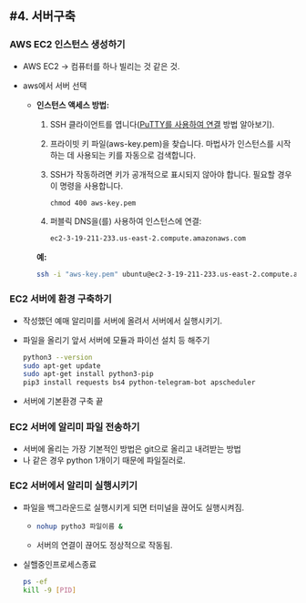 ## #4. 서버구축

### AWS EC2 인스턴스 생성하기

- AWS EC2 -> 컴퓨터를 하나 빌리는 것 같은 것.

- aws에서 서버 선택

  - **인스턴스 액세스 방법:**

    1. SSH 클라이언트를 엽니다([PuTTY를 사용하여 연결](https://docs.aws.amazon.com/console/ec2/instances/connect/putty) 방법 알아보기).

    2. 프라이빗 키 파일(aws-key.pem)을 찾습니다. 마법사가 인스턴스를 시작하는 데 사용되는 키를 자동으로 검색합니다.

    3. SSH가 작동하려면 키가 공개적으로 표시되지 않아야 합니다. 필요할 경우 이 명령을 사용합니다.

       ```
       chmod 400 aws-key.pem
       ```

    4. 퍼블릭 DNS을(를) 사용하여 인스턴스에 연결:

       ```bash
       ec2-3-19-211-233.us-east-2.compute.amazonaws.com
       ```

    **예:**

    ```bash
    ssh -i "aws-key.pem" ubuntu@ec2-3-19-211-233.us-east-2.compute.amazonaws.com
    ```

    

### EC2 서버에 환경 구축하기

- 작성했던 예매 알리미를 서버에 올려서 서버에서 실행시키기.

- 파일을 올리기 앞서 서버에 모듈과 파이선 설치 등 해주기

  ```bash
  python3 --version
  sudo apt-get update
  sudo apt-get install python3-pip
  pip3 install requests bs4 python-telegram-bot apscheduler
  ```

- 서버에 기본환경 구축 끝



### EC2 서버에 알리미 파일 전송하기

- 서버에 올리는 가장 기본적인 방법은 git으로 올리고 내려받는 방법
- 나 같은 경우 python 1개이기 때문에 파일질러로.



### EC2 서버에서 알리미 실행시키기

- 파일을 백그라운드로 실행시키게 되면 터미널을 끊어도 실행시켜짐.

  - ```bash
    nohup pytho3 파일이름 &
    ```

  - 서버의 연결이 끊어도 정상적으로 작동됨.



- 실핼중인프로세스종료

  ```bash
  ps -ef
  kill -9 [PID]
  ```

  

